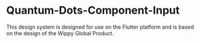 # Quantum-Dots-Component-Input
This design system is designed for use on the Flutter platform and is based on the design of the Wippy Global Product.
